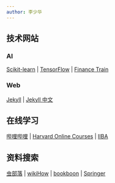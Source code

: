 ```yaml
---
author: 李少华
---
```


## 技术网站
### AI
[Scikit-learn](https://scikit-learn.org) | 
[TensorFlow](https://tensorflow.google.cn/) | 
[Finance Train](https://financetrain.com/)

### Web
[Jekyll](http://jekyllrb.com/) | 
[Jekyll 中文](http://jekyllcn.com/)

## 在线学习
[哔哩哔哩](https://www.bilibili.com/) | 
[Harvard Online Courses](https://online-learning.harvard.edu/) | 
[IIBA](https://www.iiba.org/)

## 资料搜索
[虫部落](https://search.chongbuluo.com/) | 
[wikiHow](https://www.wikihow.com) | 
[bookboon](https://bookboon.com) |
[Springer](https://link.springer.com/search)

